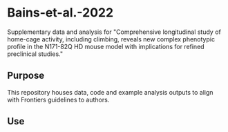 # Bains-et-al.-2022
Supplementary data and analysis for "Comprehensive longitudinal study of home-cage activity, including climbing, reveals new complex phenotypic profile in the N171-82Q HD mouse model with implications for refined preclinical studies."

## Purpose
This repository houses data, code and example analysis outputs to align with Frontiers guidelines to authors. 

## Use
